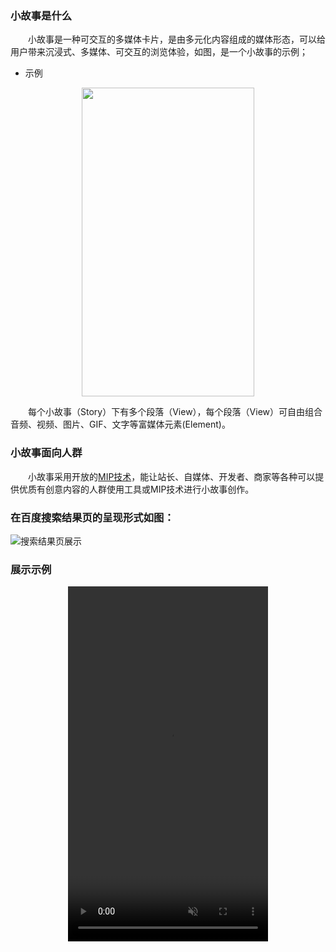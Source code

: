 ### 小故事是什么

&emsp;&emsp;小故事是一种可交互的多媒体卡片，是由多元化内容组成的媒体形态，可以给用户带来沉浸式、多媒体、可交互的浏览体验，如图，是一个小故事的示例；

- 示例

<div align=center>
    <img src="http://mipstatic.baidu.com/static/mip-static/mip-story/demo/static/oscar5.gif" width="276" height="494" />
</div>



​&emsp;&emsp;每个小故事（Story）下有多个段落（View），每个段落（View）可自由组合音频、视频、图片、GIF、文字等富媒体元素(Element)。

### 小故事面向人群

​&emsp;&emsp;小故事采用开放的[MIP技术](https://www.mipengine.org/)，能让站长、自媒体、开发者、商家等各种可以提供优质有创意内容的人群使用工具或MIP技术进行小故事创作。

### 在百度搜索结果页的呈现形式如图：

![搜索结果页展示](http://mipstatic.baidu.com/static/mip-static/mip-story/demo/static/%E6%90%9C%E7%B4%A2%E7%BB%93%E6%9E%9C%E9%A1%B5%E5%B1%95%E7%A4%BA.png)
### 展示示例
<div align="center">
<video
    controls
    loop
    muted
    layout="fixed-height"
    width="320"
    height="568"
    src="//mip-extensions.bj.bcebos.com/mip-story/story-in-baidu.mp4"></video>
</div>